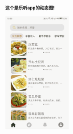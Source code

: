 #### 这个是乐听app的动态图!    
![Image text](https://raw.githubusercontent.com/lemonleeboss/YuXiang/master/app/src/main/res/mipmap-mdpi/git_b.gif)  
